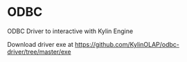 ODBC
====

ODBC Driver to interactive with Kylin Engine

Download driver exe at https://github.com/KylinOLAP/odbc-driver/tree/master/exe
